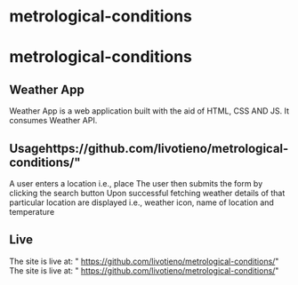 # metrological-conditions
# metrological-conditions
## Weather App
Weather App is a web application built with the aid of HTML, CSS AND JS.
It consumes Weather API.
## Usagehttps://github.com/livotieno/metrological-conditions/"
A user enters a location i.e., place
The user then submits the form by clicking the search button
Upon successful fetching weather details of that particular location are displayed
i.e., weather icon, name of location and temperature

## Live

The site is live at: " https://github.com/livotieno/metrological-conditions/"
The site is live at: " https://github.com/livotieno/metrological-conditions/"
